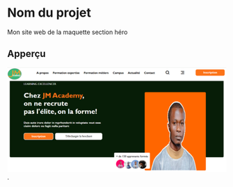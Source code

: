 # Nom du projet

Mon site web de la maquette section héro

## Apperçu


![capture d'écran du site web](./images/jm_section1.png).
